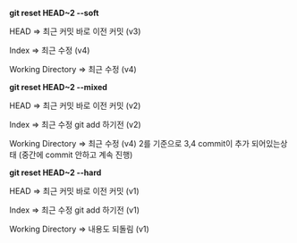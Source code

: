 __git reset HEAD~2 --soft__

HEAD => 최근 커밋 바로 이전 커밋 (v3)

Index => 최근 수정 (v4)

Working Directory => 최근 수정 (v4)

__git reset HEAD~2 --mixed__

HEAD => 최근 커밋 바로 이전 커밋 (v2)

Index => 최근 수정 git add 하기전 (v2)

Working Directory => 최근 수정 (v4) 2를 기준으로 3,4 commit이 추가 되어있는상태 (중간에 commit 안하고 계속 진행)

__git reset HEAD~2 --hard__

HEAD => 최근 커밋 바로 이전 커밋 (v1)

Index => 최근 수정 git add 하기전 (v1)

Working Directory => 내용도 되돌림 (v1)